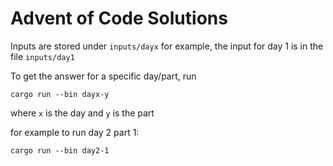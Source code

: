 # Advent of Code Solutions

Inputs are stored under `inputs/dayx`
for example, the input for day 1 is in the file `inputs/day1`

To get the answer for a specific day/part, run
```
cargo run --bin dayx-y
```
where `x` is the day and `y` is the part

for example to run day 2 part 1:
```
cargo run --bin day2-1
```
